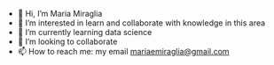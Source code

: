- 👋 Hi, I’m Maria Miraglia
- 👀 I’m interested in learn and collaborate with knowledge in this area
- 🌱 I’m currently learning data science
- 💞️ I’m looking to collaborate
- 📫 How to reach me: my email mariaemiraglia@gmail.com

<!---
mariamiraglia/mariamiraglia is a ✨ special ✨ repository because its `README.md` (this file) appears on your GitHub profile.
You can click the Preview link to take a look at your changes.
--->
